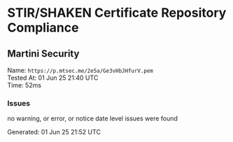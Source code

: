 # STIR/SHAKEN Certificate Repository Compliance

## Martini Security

Name: `https://p.mtsec.me/2e5a/Ge3vHbJHfurV.pem`\
Tested At: 01 Jun 25 21:40 UTC\
Time: 52ms

### Issues

no warning, or error, or notice date level issues were found

Generated: 01 Jun 25 21:52 UTC